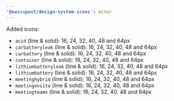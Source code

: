 ```yaml
---
'@swisspost/design-system-icons': minor
---
```


Added icons:

- `acid` (line & solid): 16, 24, 32, 40, 48 and 64px
- `carbatteryleak` (line & solid): 16, 24, 32, 40, 48 and 64px
- `carbattery` (line & solid): 16, 24, 32, 40, 48 and 64px
- `container` (line & solid): 16, 24, 32, 40, 48 and 64px
- `lithiumbatteryleak` (line & solid): 16, 24, 32, 40, 48 and 64px
- `lithiumbattery` (line & solid): 16, 24, 32, 40, 48 and 64px
- `meetinghybrid` (line & solid): 16, 24, 32, 40, 48 and 64px
- `meetingonsite` (line & solid): 16, 24, 32, 40, 48 and 64px
- `meetingteams` (line & solid): 16, 24, 32, 40, 48 and 64px